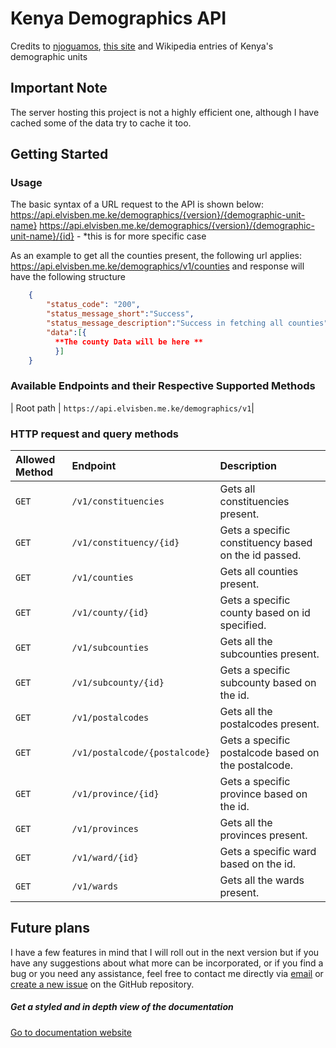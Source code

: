 # Kenya Demographics API

Credits to <a href="https://github.com/njoguamos/kenya-demographics-units">njoguamos</a>, <a href="https://geo.mycyber.org/kenya" target="_blank">this site</a> and Wikipedia entries of Kenya's demographic units

## Important Note
The server hosting this project is not a highly efficient one, although I have cached some of the data try to cache it too.

## Getting Started

### Usage

The basic syntax of a URL request to the API is shown below:
https://api.elvisben.me.ke/demographics/{version}/{demographic-unit-name}
https://api.elvisben.me.ke/demographics/{version}/{demographic-unit-name}/{id} - *this is for more specific case

As an example to get all the counties present, the following url applies:
https://api.elvisben.me.ke/demographics/v1/counties and response will have the following structure

```json
    {
        "status_code": "200",
        "status_message_short":"Success",
        "status_message_description":"Success in fetching all counties",
        "data":[{
          **The county Data will be here **
          }]
    }
```


### Available Endpoints and their Respective Supported Methods

| Root path | `https://api.elvisben.me.ke/demographics/v1`|

### HTTP request and query methods

| Allowed Method | Endpoint | Description |
| :-- | :-- | :--
| `GET` | `/v1/constituencies` | Gets all constituencies present.|
| `GET` | `/v1/constituency/{id}` | Gets a specific constituency based on the id passed. |
| `GET` | `/v1/counties` | Gets all counties present. |
| `GET` | `/v1/county/{id}` | Gets a specific county based on id specified. |
| `GET` | `/v1/subcounties` | Gets all the subcounties present. |
| `GET` | `/v1/subcounty/{id}` | Gets a specific subcounty based on the id. |
| `GET` | `/v1/postalcodes` | Gets all the postalcodes present. |
| `GET` | `/v1/postalcode/{postalcode}` | Gets a specific postalcode based on the postalcode. |
| `GET` | `/v1/province/{id}` | Gets a specific province based on the id. |
| `GET` | `/v1/provinces` | Gets all the provinces present. |
| `GET` | `/v1/ward/{id}` | Gets a specific ward based on the id. |
| `GET` | `/v1/wards` | Gets all the wards present. |

## Future plans  
I have a few features in mind that I will roll out in the next version but if you have any suggestions about what more can be incorporated, or if you find a bug or you need any assistance, feel free to contact me directly via [email](mailto:hello@elvisben.me.ke) or [create a new issue](https://github.com/xlvisben/kenyaDemographicsAPI/issues) on the GitHub repository.


##### Get a styled and in depth view of the documentation
[Go to documentation website](https://api.elvisben.me.ke/demographics/v1/)
